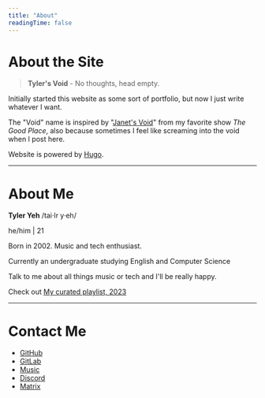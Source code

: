 ```yaml
---
title: "About"
readingTime: false
---
```

# About the Site

> **Tyler's Void** - No thoughts, head empty.

Initially started this website as some sort of portfolio, but now I just write whatever I want.

The "Void" name is inspired by "[Janet's Void](https://thegoodplace.fandom.com/wiki/The_Void)" from my favorite show *The Good Place*, also because sometimes I feel like screaming into the void when I post here.

Website is powered by [Hugo](https://gohugo.io/).

---

# About Me

**Tyler Yeh** /tai·lr y·eh/

he/him | 21

Born in 2002. Music and tech enthusiast.

Currently an undergraduate studying English and Computer Science

Talk to me about all things music or tech and I'll be really happy.

Check out [My curated playlist, 2023](https://bit.ly/3BlS71b)

---

# Contact Me
- [GitHub](https://github.com/nottyl)
- [GitLab](https://gitlab.com/tyleryeh)
- [Music](https://music.apple.com/profile/tybebored)
- [Discord](https://discord.com/users/591633476160061441)
- [Matrix](http://gg.gg/teewhy-matrix-org)
